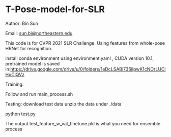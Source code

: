 # T-Pose-model-for-SLR

Author: Bin Sun

Email: sun.bi@northeastern.edu

This code is for CVPR 2021 SLR Challenge. Using features from whole-pose HRNet for recognition. 

install conda environment using environment.yaml , CUDA version 10.1, pretrained model is saved in:https://drive.google.com/drive/u/0/folders/1eDcLSABi736ilpwK1cNOrLUClHuClQVz

Training:

Follow and run main_process.sh

Testing:
download test data
unzip the data under ./data

python test.py

The output test_feature_w_val_finetune.pkl is what you need for ensemble process
